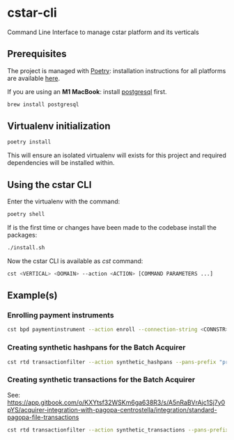 # cstar-cli

Command Line Interface to manage cstar platform and its verticals

## Prerequisites

The project is managed with [Poetry](https://python-poetry.org/): installation instructions for all platforms are available [here](https://python-poetry.org/docs/#osx--linux--bashonwindows-install-instructions).

If you are using an **M1 MacBook**: install [postgresql](https://www.postgresql.org/) first.
 ```bash
brew install postgresql
```

## Virtualenv initialization

```bash
poetry install
```

This will ensure an isolated virtualenv will exists for this project and required dependencies will be installed within.

## Using the cstar CLI

Enter the virtualenv with the command:

```bash
poetry shell
```

If is the first time or changes have been made to the codebase install the packages:

```bash
./install.sh
```

Now the cstar CLI is available as _cst_ command:

```bash
cst <VERTICAL> <DOMAIN> --action <ACTION> [COMMAND PARAMETERS ...]
```

## Example(s)

### Enrolling payment instruments

```bash
cst bpd paymentinstrument --action enroll --connection-string <CONNSTR> --file <INPUT_FILE>
```

### Creating synthetic hashpans for the Batch Acquirer

```bash
cst rtd transactionfilter --action synthetic_hashpans --pans-prefix "prefix_" --hashpans-qty 20000 --salt <SALT>
```

### Creating synthetic transactions for the Batch Acquirer

See: https://app.gitbook.com/o/KXYtsf32WSKm6ga638R3/s/A5nRaBVrAjc1Sj7y0pYS/acquirer-integration-with-pagopa-centrostella/integration/standard-pagopa-file-transactions

```bash
cst rtd transactionfilter --action synthetic_transactions --pans-prefix "prefix_" --pans-qty 20000 --trx-qty 100 --ratio 5
```